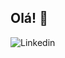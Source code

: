## Olá! 👋
![Linkedin](https://img.shields.io/badge/https%3A%2F%2Fwww.linkedin.com%2Fin%2Fcarlos-felipe-s-m%2F)

<!--
**mefelosc/mefelosc** is a ✨ _special_ ✨ repository because its `README.md` (this file) appears on your GitHub profile.

Here are some ideas to get you started:

- 🔭 I’m currently working on ...
- 🌱 I’m currently learning ...
- 👯 I’m looking to collaborate on ...
- 🤔 I’m looking for help with ...
- 💬 Ask me about ...
- 📫 How to reach me: ...
-->
